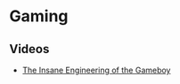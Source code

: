 # Gaming

## Videos

- [The Insane Engineering of the Gameboy](https://www.youtube.com/watch?v=BKm45Az02YE)
